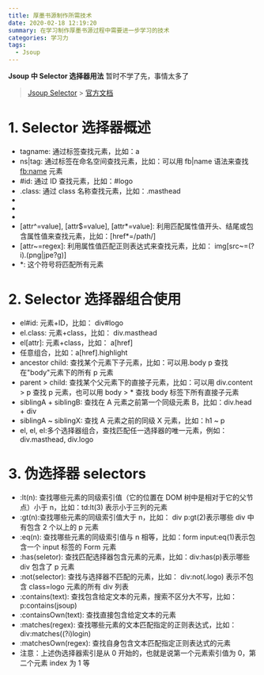 ```yaml
---
title: 厚墨书源制作所需技术
date: 2020-02-18 12:19:20
summary: 在学习制作厚墨书源过程中需要进一步学习的技术
categories: 学习力
tags:
  - Jsoup
---
```


**Jsoup 中 Selector 选择器用法**
暂时不学了先，事情太多了

<!--more-->

> [Jsoup Selector](https://blog.csdn.net/syt_boss/article/details/82863990) > [官方文档](https://jsoup.org/apidocs/org/jsoup/select/Selector.html)

# 1. Selector 选择器概述

- tagname: 通过标签查找元素，比如：a
- ns|tag: 通过标签在命名空间查找元素，比如：可以用 fb|name 语法来查找 <fb:name> 元素
- #id: 通过 ID 查找元素，比如：#logo
- .class: 通过 class 名称查找元素，比如：.masthead
- [attribute]: 利用属性查找元素，比如：[href]
- [^attr]: 利用属性名前缀来查找元素，比如：可以用[^data-] 来查找带有 HTML5 Dataset 属性的元素
- [attr=value]: 利用属性值来查找元素，比如：[width=500]
- [attr^=value], [attr$=value], [attr*=value]: 利用匹配属性值开头、结尾或包含属性值来查找元素，比如：[href\*=/path/]
- [attr\~=regex]: 利用属性值匹配正则表达式来查找元素，比如： img[src\~=(?i)\.(png|jpe?g)]
- \*: 这个符号将匹配所有元素

# 2. Selector 选择器组合使用

- el#id: 元素+ID，比如： div#logo
- el.class: 元素+class，比如： div.masthead
- el[attr]: 元素+class，比如： a[href]
- 任意组合，比如：a[href].highlight
- ancestor child: 查找某个元素下子元素，比如：可以用.body p 查找在"body"元素下的所有 p 元素
- parent > child: 查找某个父元素下的直接子元素，比如：可以用 div.content > p 查找 p 元素，也可以用 body > \* 查找 body 标签下所有直接子元素
- siblingA + siblingB: 查找在 A 元素之前第一个同级元素 B，比如：div.head + div
- siblingA ~ siblingX: 查找 A 元素之前的同级 X 元素，比如：h1 ~ p
- el, el, el:多个选择器组合，查找匹配任一选择器的唯一元素，例如：div.masthead, div.logo

# 3. 伪选择器 selectors

- :lt(n): 查找哪些元素的同级索引值（它的位置在 DOM 树中是相对于它的父节点）小于 n，比如：td:lt(3) 表示小于三列的元素
- :gt(n):查找哪些元素的同级索引值大于 n，比如： div p:gt(2)表示哪些 div 中有包含 2 个以上的 p 元素
- :eq(n): 查找哪些元素的同级索引值与 n 相等，比如：form input:eq(1)表示包含一个 input 标签的 Form 元素
- :has(seletor): 查找匹配选择器包含元素的元素，比如：div:has(p)表示哪些 div 包含了 p 元素
- :not(selector): 查找与选择器不匹配的元素，比如： div:not(.logo) 表示不包含 class=logo 元素的所有 div 列表
- :contains(text): 查找包含给定文本的元素，搜索不区分大不写，比如： p:contains(jsoup)
- :containsOwn(text): 查找直接包含给定文本的元素
- :matches(regex): 查找哪些元素的文本匹配指定的正则表达式，比如：div:matches((?i)login)
- :matchesOwn(regex): 查找自身包含文本匹配指定正则表达式的元素
- 注意：上述伪选择器索引是从 0 开始的，也就是说第一个元素索引值为 0，第二个元素 index 为 1 等
